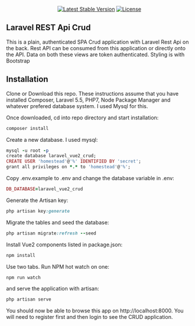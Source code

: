 
<p align="center">
<a href="https://packagist.org/packages/laravel/framework"><img src="https://poser.pugx.org/laravel/framework/v/stable.svg" alt="Latest Stable Version"></a>
<a href="https://packagist.org/packages/laravel/framework"><img src="https://poser.pugx.org/laravel/framework/license.svg" alt="License"></a>
</p>

## Laravel REST Api Crud
This is a plain, authenticated SPA Crud application with Laravel Rest Api on the back. Rest API can be consumed from this application or directly onto the API. Data on both these views are token authenticated. Styling is with Bootstrap

## Installation
Clone or Download this repo. These instructions assume that you have installed Composer, Laravel 5.5, PHP7, Node Package Manager and whatever prefered database system. I used Mysql for this.

Once downloaded, cd into repo directory and start installation:

````ruby
composer install 
````

Create a new database. I used mysql:
````ruby
mysql -u root -p
create database laravel_vue2_crud;
CREATE USER 'homestead'@'%' IDENTIFIED BY 'secret';
grant all privileges on *.* to 'homestead'@'%';
````

Copy .env.example to .env and change the database variable in .env:
````ruby
DB_DATABASE=laravel_vue2_crud
````

Generate the Artisan key:
````ruby
php artisan key:generate
````

Migrate the tables and seed the database:
````ruby
php artisan migrate:refresh --seed
````

Install Vue2 components listed in package.json:
````ruby
npm install
````

Use two tabs. Run NPM hot watch on one:
````ruby
npm run watch
````

and serve the application with artisan:
````ruby
php artisan serve
````

You should now be able to browse this app on http://localhost:8000. You will need to register first and then login to see the CRUD application.
